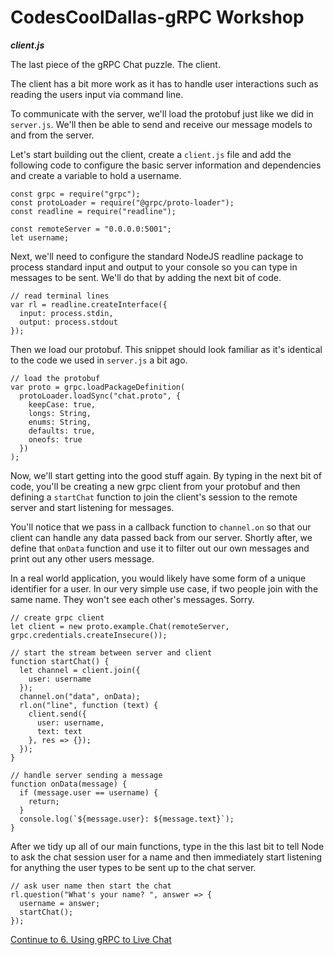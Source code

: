CodesCoolDallas-gRPC Workshop
=============================

***client.js***

The last piece of the gRPC Chat puzzle. The client. 

The client has a bit more work as it has to handle user interactions such as reading the users input via command line. 

To communicate with the server, we'll load the protobuf just like we did in `server.js`. We'll then be able to send and receive our message models to and from the server. 

Let's start building out the client, create a `client.js` file and add the following code to configure the basic server information and dependencies and create a variable to hold a username.

```
const grpc = require("grpc");
const protoLoader = require("@grpc/proto-loader");
const readline = require("readline");

const remoteServer = "0.0.0.0:5001";
let username;
```

Next, we'll need to configure the standard NodeJS readline package to process standard input and output to your console so you can type in messages to be sent. We'll do that by adding the next bit of code.

```
// read terminal lines
var rl = readline.createInterface({
  input: process.stdin,
  output: process.stdout
});
```

Then we load our protobuf. This snippet should look familiar as it's identical to the code we used in `server.js` a bit ago.

```
// load the protobuf
var proto = grpc.loadPackageDefinition(
  protoLoader.loadSync("chat.proto", {
    keepCase: true,
    longs: String,
    enums: String,
    defaults: true,
    oneofs: true
  })
);
```

Now, we'll start getting into the good stuff again. By typing in the next bit of code, you'll be creating a new grpc client from your protobuf and then defining a `startChat` function to join the client's session to the remote server and start listening for messages. 

You'll notice that we pass in a callback function to `channel.on` so that our client can handle any data passed back from our server. Shortly after, we define that `onData` function and use it to filter out our own messages and print out any other users message. 

In a real world application, you would likely have some form of a unique identifier for a user. In our very simple use case, if two people join with the same name. They won't see each other's messages. Sorry.

```
// create grpc client
let client = new proto.example.Chat(remoteServer, grpc.credentials.createInsecure());

// start the stream between server and client
function startChat() {
  let channel = client.join({
    user: username
  });
  channel.on("data", onData);
  rl.on("line", function (text) {
    client.send({
      user: username,
      text: text
    }, res => {});
  });
}

// handle server sending a message
function onData(message) {
  if (message.user == username) {
    return;
  }
  console.log(`${message.user}: ${message.text}`);
}
```

After we tidy up all of our main functions, type in the this last bit to tell Node to ask the chat session user for a name and then immediately start listening for anything the user types to be sent up to the chat server. 

```
// ask user name then start the chat
rl.question("What's your name? ", answer => {
  username = answer;
  startChat();
});
```

[Continue to 6. Using gRPC to Live Chat](../6_grpc_chat)
